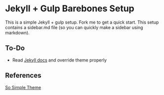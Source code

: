 # Jekyll + Gulp Barebones Setup

This is a simple Jekyll + gulp setup. Fork me to get a quick start.
This setup contains a sidebar.md file (so you can quickly make a sidebar using markdown).

## To-Do

- Read [Jekyll docs](https://jekyllrb.com/docs/themes/#overriding-theme-defaults) and override theme properly


## References

[So Simple Theme](https://github.com/mmistakes/so-simple-theme)